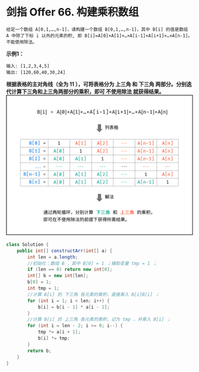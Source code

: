 # 剑指 Offer 66. 构建乘积数组

```text
给定一个数组 A[0,1,…,n-1]，请构建一个数组 B[0,1,…,n-1]，其中 B[i] 的值是数组 A 中除了下标 i 以外的元素的积, 即 B[i]=A[0]×A[1]×…×A[i-1]×A[i+1]×…×A[n-1]。不能使用除法。
```

**示例1：**

```text
输入: [1,2,3,4,5]
输出: [120,60,40,30,24]
```

**根据表格的主对角线（全为 11 ），可将表格分为 上三角 和 下三角 两部分。分别迭代计算下三角和上三角两部分的乘积，即可 不使用除法 就获得结果。**
![img.png](../picts/img66.png)

```java
class Solution {
    public int[] constructArr(int[] a) {
        int len = a.length;
        //初始化：数组 B ，其中 B[0] = 1 ；辅助变量 tmp = 1 ；
        if (len == 0) return new int[0];
        int[] b = new int[len];
        b[0] = 1;
        int tmp = 1;
        //计算 B[i] 的 下三角 各元素的乘积，直接乘入 B[i]B[i] ；
        for (int i = 1; i < len; i++) {
            b[i] = b[i - 1] * a[i - 1];
        }
        //计算 B[i] 的 上三角 各元素的乘积，记为 tmp ，并乘入 B[i] ；
        for (int i = len - 2; i >= 0; i--) {
            tmp *= a[i + 1];
            b[i] *= tmp;
        }
        return b;
    }
}
```